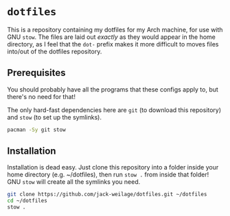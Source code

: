 # `dotfiles`

This is a repository containing my dotfiles for my Arch machine, for use with GNU `stow`. The files are laid out _exactly_ as they would appear in the home directory, as I feel that the `dot-` prefix makes it more difficult to moves files into/out of the dotfiles repository.

## Prerequisites

You should probably have all the programs that these configs apply to, but there's no need for that!

The only hard-fast dependencies here are `git` (to download this repository) and `stow` (to set up the symlinks).

```sh
pacman -Sy git stow
```

## Installation

Installation is dead easy. Just clone this repository into a folder inside your home directory (e.g. ~/dotfiles), then run `stow .` from inside that folder! GNU `stow` will create all the symlinks you need.

```sh
git clone https://github.com/jack-weilage/dotfiles.git ~/dotfiles
cd ~/dotfiles
stow .
```
